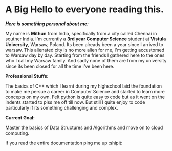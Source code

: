 # A Big Hello to everyone reading this.
***Here is something personal about me:***

My name is **Mithun** from India, specifically from a city called Chennai in souther India. 
I'm currently a **3rd year Computer Science** student at **Vistula University**, Warsaw, Poland.
Its been already been a year since I arrived to warsaw. This alienated city is no more alien for me, I'm getting accustomed to Warsaw day by day.
Starting from the friends I gathered here to the ones who I call my Warsaw family. And sadly none of them are from my university since its been closed for all the time I've been here.

**Professional Stuffs:**

The basics of C++ which I learnt during my highschool laid the foundation to make me persue a career in Computer Science and started to learn more concepts on my own.
Felt python is quite easy to code but as it went on the indents started to piss me off till now. But still  I quite enjoy to code particularly if its something challenging and complex.

**Current Goal:**

Master the basics of Data Structures and Algorithms and move on to cloud computing.








If you read the entire documentation ping me up :shipit:
